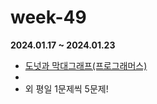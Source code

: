 # week-49

**2024.01.17 ~ 2024.01.23**

- [도넛과 막대그래프(프로그래머스)](https://school.programmers.co.kr/learn/courses/30/lessons/258711)
- []()
- 외 평일 1문제씩 5문제!
